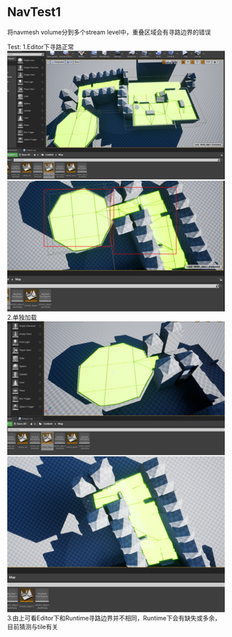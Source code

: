 # NavTest1
将navmesh volume分到多个stream level中，重叠区域会有寻路边界的错误

Test:
1.Editor下寻路正常
![Editor_Nav.png](Editor_Nav.png)
![Editor_Nav2.png](Editor_Nav2.png)
2.单独加载
![Runtime_First.png](Runtime_First.png)
![Runtime_Second.png](Runtime_Second.png)
3.由上可看Editor下和Runtime寻路边界并不相同，Runtime下会有缺失或多余，目前猜测与tile有关
